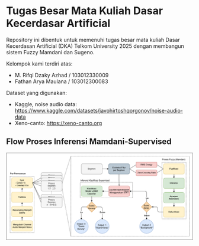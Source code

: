# Tugas Besar Mata Kuliah Dasar Kecerdasar Artificial

Repository ini dibentuk untuk memenuhi tugas besar mata kuliah Dasar Kecerdasan Artificial (DKA) Telkom University 2025 dengan membangun sistem Fuzzy Mamdani dan Sugeno.

Kelompok kami terdiri atas:

- M. Rifqi Dzaky Azhad / 103012330009
- Fathan Arya Maulana / 103012300083

Dataset yang digunakan:

- Kaggle, noise audio data: https://www.kaggle.com/datasets/javohirtoshqorgonov/noise-audio-data
- Xeno-canto: https://xeno-canto.org

## Flow Proses Inferensi Mamdani-Supervised

![Workflow Mamdani](Assets/Inference_Mamdani-Supervised.png)
